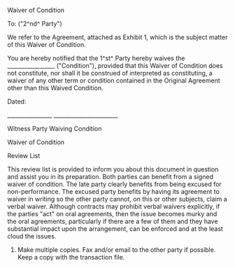 Waiver of Condition

To: ("2^nd^ Party")

We refer to the Agreement, attached as Exhibit 1, which is the subject
matter of this Waiver of Condition.

You are hereby notified that the 1^st^ Party hereby waives the
\_\_\_\_\_\_\_\_\_\_\_\_\_\_\_\_\_ ("Condition"), provided that this
Waiver of Condition does not constitute, nor shall it be construed of
interpreted as constituting, a waiver of any other term or condition
contained in the Original Agreement other than this Waived Condition.

Dated:

\_\_\_\_\_\_\_\_\_\_\_\_\_\_\_\_
\_\_\_\_\_\_\_\_\_\_\_\_\_\_\_\_\_\_\_\_\_\_\_

Witness Party Waiving Condition

Waiver of Condition

Review List

This review list is provided to inform you about this document in
question and assist you in its preparation. Both parties can benefit
from a signed waiver of condition. The late party clearly benefits from
being excused for non-performance. The excused party benefits by having
its agreement to waiver in writing so the other party cannot, on this or
other subjects, claim a verbal waiver. Although contracts may prohibit
verbal waivers explicitly, if the parties "act" on oral agreements, then
the issue becomes murky and the oral agreements, particularly if there
are a few of them and they have substantial impact upon the arrangement,
can be enforced and at the least cloud the issues.

1.  Make multiple copies. Fax and/or email to the other party if
    possible. Keep a copy with the transaction file.
